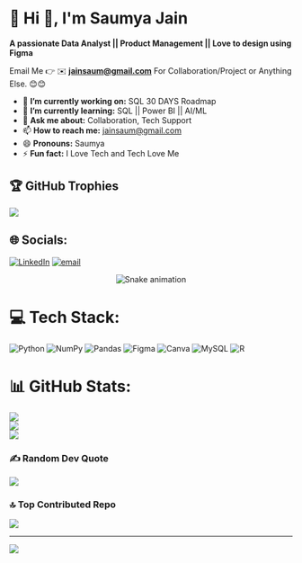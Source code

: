 # 💫 Hi 👋, I'm Saumya Jain
**A passionate Data Analyst || Product Management || Love to design using Figma**

Email Me 👉 ✉️ **jainsaum@gmail.com** For Collaboration/Project or Anything Else. 😊😊

- 🔭 **I’m currently working on:** SQL 30 DAYS Roadmap
- 🌱 **I’m currently learning:** SQL || Power BI || AI/ML
- 💬 **Ask me about:** Collaboration, Tech Support
- 📫 **How to reach me:** jainsaum@gmail.com
- 😄 **Pronouns:** Saumya
- ⚡ **Fun fact:** I Love Tech and Tech Love Me

## 🏆 GitHub Trophies
![](https://github-profile-trophy.vercel.app/?username=Saumya2804&theme=radical&no-frame=false&no-bg=true&margin-w=4)

## 🌐 Socials:
[![LinkedIn](https://img.shields.io/badge/LinkedIn-%230077B5.svg?logo=linkedin&logoColor=white)](https://linkedin.com/in/https://www.linkedin.com/in/saumyajain2804/) [![email](https://img.shields.io/badge/Email-D14836?logo=gmail&logoColor=white)](mailto:jainsaum01@gmail.com) 

<!-- Snake Game Repo View -->

<div align="center">
  <img src="https://profile-readme-generator.com/assets/snake.svg" alt="Snake animation" />
</div>

# 💻 Tech Stack:
![Python](https://img.shields.io/badge/python-3670A0?style=for-the-badge&logo=python&logoColor=ffdd54) ![NumPy](https://img.shields.io/badge/numpy-%23013243.svg?style=for-the-badge&logo=numpy&logoColor=white) ![Pandas](https://img.shields.io/badge/pandas-%23150458.svg?style=for-the-badge&logo=pandas&logoColor=white) ![Figma](https://img.shields.io/badge/figma-%23F24E1E.svg?style=for-the-badge&logo=figma&logoColor=white) ![Canva](https://img.shields.io/badge/Canva-%2300C4CC.svg?style=for-the-badge&logo=Canva&logoColor=white) ![MySQL](https://img.shields.io/badge/mysql-4479A1.svg?style=for-the-badge&logo=mysql&logoColor=white) ![R](https://img.shields.io/badge/r-%23276DC3.svg?style=for-the-badge&logo=r&logoColor=white)
# 📊 GitHub Stats:
![](https://github-readme-stats.vercel.app/api?username=Saumya2804&theme=dark&hide_border=false&include_all_commits=true&count_private=false)<br/>
![](https://nirzak-streak-stats.vercel.app/?user=Saumya2804&theme=dark&hide_border=false)<br/>
![](https://github-readme-stats.vercel.app/api/top-langs/?username=Saumya2804&theme=dark&hide_border=false&include_all_commits=true&count_private=false&layout=compact)

### ✍️ Random Dev Quote
![](https://quotes-github-readme.vercel.app/api?type=horizontal&theme=radical)

### 🔝 Top Contributed Repo
![](https://github-contributor-stats.vercel.app/api?username=Saumya2804&limit=5&theme=dark&combine_all_yearly_contributions=true)

---
[![](https://visitcount.itsvg.in/api?id=Saumya2804&icon=0&color=0)](https://visitcount.itsvg.in)

<!-- Proudly created with GPRM ( https://gprm.itsvg.in ) -->
